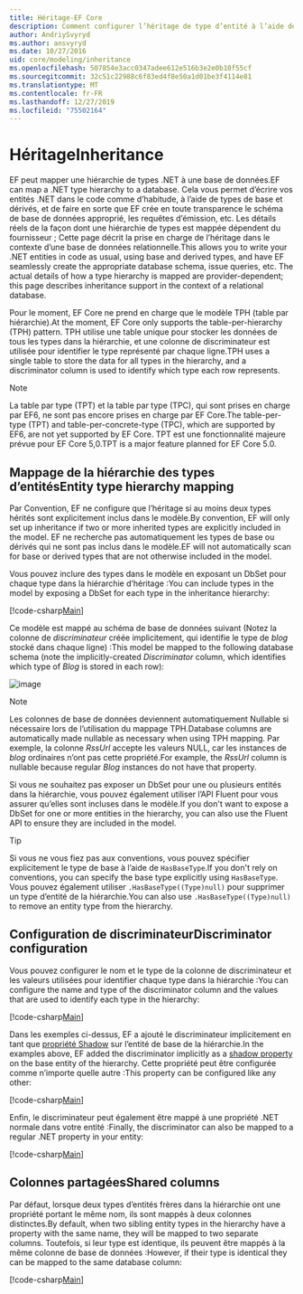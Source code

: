 ```yaml
---
title: Héritage-EF Core
description: Comment configurer l’héritage de type d’entité à l’aide de Entity Framework Core
author: AndriySvyryd
ms.author: ansvyryd
ms.date: 10/27/2016
uid: core/modeling/inheritance
ms.openlocfilehash: 507854e3acc0347adee612e516b3e2e0b10f55cf
ms.sourcegitcommit: 32c51c22988c6f83ed4f8e50a1d01be3f4114e81
ms.translationtype: MT
ms.contentlocale: fr-FR
ms.lasthandoff: 12/27/2019
ms.locfileid: "75502164"
---
```

# <a name="inheritance"></a><span data-ttu-id="f76e2-103">Héritage</span><span class="sxs-lookup"><span data-stu-id="f76e2-103">Inheritance</span></span>

<span data-ttu-id="f76e2-104">EF peut mapper une hiérarchie de types .NET à une base de données.</span><span class="sxs-lookup"><span data-stu-id="f76e2-104">EF can map a .NET type hierarchy to a database.</span></span> <span data-ttu-id="f76e2-105">Cela vous permet d’écrire vos entités .NET dans le code comme d’habitude, à l’aide de types de base et dérivés, et de faire en sorte que EF crée en toute transparence le schéma de base de données approprié, les requêtes d’émission, etc. Les détails réels de la façon dont une hiérarchie de types est mappée dépendent du fournisseur ; Cette page décrit la prise en charge de l’héritage dans le contexte d’une base de données relationnelle.</span><span class="sxs-lookup"><span data-stu-id="f76e2-105">This allows you to write your .NET entities in code as usual, using base and derived types, and have EF seamlessly create the appropriate database schema, issue queries, etc. The actual details of how a type hierarchy is mapped are provider-dependent; this page describes inheritance support in the context of a relational database.</span></span>

<span data-ttu-id="f76e2-106">Pour le moment, EF Core ne prend en charge que le modèle TPH (table par hiérarchie).</span><span class="sxs-lookup"><span data-stu-id="f76e2-106">At the moment, EF Core only supports the table-per-hierarchy (TPH) pattern.</span></span> <span data-ttu-id="f76e2-107">TPH utilise une table unique pour stocker les données de tous les types dans la hiérarchie, et une colonne de discriminateur est utilisée pour identifier le type représenté par chaque ligne.</span><span class="sxs-lookup"><span data-stu-id="f76e2-107">TPH uses a single table to store the data for all types in the hierarchy, and a discriminator column is used to identify which type each row represents.</span></span>

> [!NOTE]
> <span data-ttu-id="f76e2-108">La table par type (TPT) et la table par type (TPC), qui sont prises en charge par EF6, ne sont pas encore prises en charge par EF Core.</span><span class="sxs-lookup"><span data-stu-id="f76e2-108">The table-per-type (TPT) and table-per-concrete-type (TPC), which are supported by EF6, are not yet supported by EF Core.</span></span> <span data-ttu-id="f76e2-109">TPT est une fonctionnalité majeure prévue pour EF Core 5,0.</span><span class="sxs-lookup"><span data-stu-id="f76e2-109">TPT is a major feature planned for EF Core 5.0.</span></span>

## <a name="entity-type-hierarchy-mapping"></a><span data-ttu-id="f76e2-110">Mappage de la hiérarchie des types d’entités</span><span class="sxs-lookup"><span data-stu-id="f76e2-110">Entity type hierarchy mapping</span></span>

<span data-ttu-id="f76e2-111">Par Convention, EF ne configure que l’héritage si au moins deux types hérités sont explicitement inclus dans le modèle.</span><span class="sxs-lookup"><span data-stu-id="f76e2-111">By convention, EF will only set up inheritance if two or more inherited types are explicitly included in the model.</span></span> <span data-ttu-id="f76e2-112">EF ne recherche pas automatiquement les types de base ou dérivés qui ne sont pas inclus dans le modèle.</span><span class="sxs-lookup"><span data-stu-id="f76e2-112">EF will not automatically scan for base or derived types that are not otherwise included in the model.</span></span>

<span data-ttu-id="f76e2-113">Vous pouvez inclure des types dans le modèle en exposant un DbSet pour chaque type dans la hiérarchie d’héritage :</span><span class="sxs-lookup"><span data-stu-id="f76e2-113">You can include types in the model by exposing a DbSet for each type in the inheritance hierarchy:</span></span>

[!code-csharp[Main](../../../samples/core/Modeling/Conventions/InheritanceDbSets.cs?name=InheritanceDbSets&highlight=3-4)]

<span data-ttu-id="f76e2-114">Ce modèle est mappé au schéma de base de données suivant (Notez la colonne de *discriminateur* créée implicitement, qui identifie le type de *blog* stocké dans chaque ligne) :</span><span class="sxs-lookup"><span data-stu-id="f76e2-114">This model be mapped to the following database schema (note the implicitly-created *Discriminator* column, which identifies which type of *Blog* is stored in each row):</span></span>

![image](_static/inheritance-tph-data.png)

>[!NOTE]
> <span data-ttu-id="f76e2-116">Les colonnes de base de données deviennent automatiquement Nullable si nécessaire lors de l’utilisation du mappage TPH.</span><span class="sxs-lookup"><span data-stu-id="f76e2-116">Database columns are automatically made nullable as necessary when using TPH mapping.</span></span> <span data-ttu-id="f76e2-117">Par exemple, la colonne *RssUrl* accepte les valeurs NULL, car les instances de *blog* ordinaires n’ont pas cette propriété.</span><span class="sxs-lookup"><span data-stu-id="f76e2-117">For example, the *RssUrl* column is nullable because regular *Blog* instances do not have that property.</span></span>

<span data-ttu-id="f76e2-118">Si vous ne souhaitez pas exposer un DbSet pour une ou plusieurs entités dans la hiérarchie, vous pouvez également utiliser l’API Fluent pour vous assurer qu’elles sont incluses dans le modèle.</span><span class="sxs-lookup"><span data-stu-id="f76e2-118">If you don't want to expose a DbSet for one or more entities in the hierarchy, you can also use the Fluent API to ensure they are included in the model.</span></span>

> [!TIP]
> <span data-ttu-id="f76e2-119">Si vous ne vous fiez pas aux conventions, vous pouvez spécifier explicitement le type de base à l’aide de `HasBaseType`.</span><span class="sxs-lookup"><span data-stu-id="f76e2-119">If you don't rely on conventions, you can specify the base type explicitly using `HasBaseType`.</span></span> <span data-ttu-id="f76e2-120">Vous pouvez également utiliser `.HasBaseType((Type)null)` pour supprimer un type d’entité de la hiérarchie.</span><span class="sxs-lookup"><span data-stu-id="f76e2-120">You can also use `.HasBaseType((Type)null)` to remove an entity type from the hierarchy.</span></span>

## <a name="discriminator-configuration"></a><span data-ttu-id="f76e2-121">Configuration de discriminateur</span><span class="sxs-lookup"><span data-stu-id="f76e2-121">Discriminator configuration</span></span>

<span data-ttu-id="f76e2-122">Vous pouvez configurer le nom et le type de la colonne de discriminateur et les valeurs utilisées pour identifier chaque type dans la hiérarchie :</span><span class="sxs-lookup"><span data-stu-id="f76e2-122">You can configure the name and type of the discriminator column and the values that are used to identify each type in the hierarchy:</span></span>

[!code-csharp[Main](../../../samples/core/Modeling/FluentAPI/DiscriminatorConfiguration.cs?name=DiscriminatorConfiguration&highlight=4-6)]

<span data-ttu-id="f76e2-123">Dans les exemples ci-dessus, EF a ajouté le discriminateur implicitement en tant que [propriété Shadow](xref:core/modeling/shadow-properties) sur l’entité de base de la hiérarchie.</span><span class="sxs-lookup"><span data-stu-id="f76e2-123">In the examples above, EF added the discriminator implicitly as a [shadow property](xref:core/modeling/shadow-properties) on the base entity of the hierarchy.</span></span> <span data-ttu-id="f76e2-124">Cette propriété peut être configurée comme n’importe quelle autre :</span><span class="sxs-lookup"><span data-stu-id="f76e2-124">This property can be configured like any other:</span></span>

[!code-csharp[Main](../../../samples/core/Modeling/FluentAPI/DiscriminatorPropertyConfiguration.cs?name=DiscriminatorPropertyConfiguration&highlight=4-5)]

<span data-ttu-id="f76e2-125">Enfin, le discriminateur peut également être mappé à une propriété .NET normale dans votre entité :</span><span class="sxs-lookup"><span data-stu-id="f76e2-125">Finally, the discriminator can also be mapped to a regular .NET property in your entity:</span></span>

[!code-csharp[Main](../../../samples/core/Modeling/FluentAPI/NonShadowDiscriminator.cs?name=NonShadowDiscriminator&highlight=4)]

## <a name="shared-columns"></a><span data-ttu-id="f76e2-126">Colonnes partagées</span><span class="sxs-lookup"><span data-stu-id="f76e2-126">Shared columns</span></span>

<span data-ttu-id="f76e2-127">Par défaut, lorsque deux types d’entités frères dans la hiérarchie ont une propriété portant le même nom, ils sont mappés à deux colonnes distinctes.</span><span class="sxs-lookup"><span data-stu-id="f76e2-127">By default, when two sibling entity types in the hierarchy have a property with the same name, they will be mapped to two separate columns.</span></span> <span data-ttu-id="f76e2-128">Toutefois, si leur type est identique, ils peuvent être mappés à la même colonne de base de données :</span><span class="sxs-lookup"><span data-stu-id="f76e2-128">However, if their type is identical they can be mapped to the same database column:</span></span>

[!code-csharp[Main](../../../samples/core/Modeling/FluentAPI/SharedTPHColumns.cs?name=SharedTPHColumns&highlight=9,13)]
